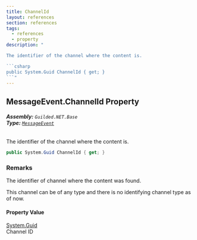 ```yaml
---
title: ChannelId
layout: references
section: references
tags:
  - references
  - property
description: "

The identifier of the channel where the content is.

```csharp
public System.Guid ChannelId { get; }
```"
---
```


## MessageEvent.ChannelId Property
###### **Assembly:** `Guilded.NET.Base`<br/>**Type:** [`MessageEvent`](MessageEvent 'Guilded.NET.Base.Events.MessageEvent')

The identifier of the channel where the content is.

```csharp
public System.Guid ChannelId { get; }
```

### Remarks
  
The identifier of channel where the content was found.  
  
This channel can be of any type and there is no identifying channel type as of now.

#### Property Value
[System.Guid](https://docs.microsoft.com/en-us/dotnet/api/System.Guid 'System.Guid')  
Channel ID
